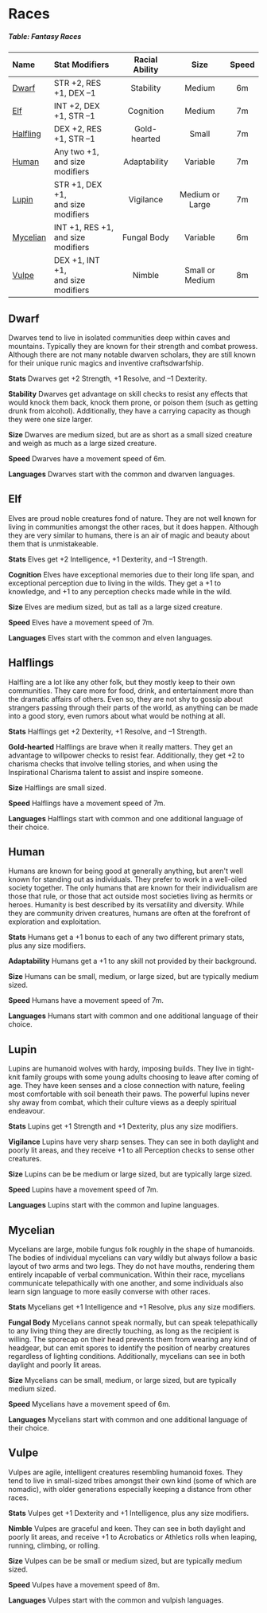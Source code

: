 # Races

##### Table: Fantasy Races
| Name | Stat Modifiers | Racial Ability | Size | Speed |
|:-|:-|:-:|:-:|:-:|
| [Dwarf](#dwarf) | STR +2, RES +1, DEX –1 | Stability | Medium | 6m |
| [Elf](#elf) | INT +2, DEX +1, STR –1 | Cognition | Medium | 7m |
| [Halfling](#halfling) | DEX +2, RES +1, STR –1 | Gold-hearted | Small | 7m |
| [Human](#human) | Any two +1,<br/>and size modifiers | Adaptability | Variable | 7m |
| [Lupin](#lupin) | STR +1, DEX +1,<br/>and size modifiers | Vigilance | Medium or Large | 7m |
| [Mycelian](#mycelian) | INT +1, RES +1,<br/>and size modifiers | Fungal Body | Variable | 6m |
| [Vulpe](#vulpe) | DEX +1, INT +1,<br/>and size modifiers | Nimble | Small or Medium | 8m |

## Dwarf

Dwarves tend to live in isolated communities deep within caves and mountains. Typically they are known for their strength and combat prowess. Although there are not many notable dwarven scholars, they are still known for their unique runic magics and inventive craftsdwarfship.

**Stats** Dwarves get +2 Strength, +1 Resolve, and –1 Dexterity.

**Stability** Dwarves get advantage on skill checks to resist any effects that would knock them back, knock them prone, or poison them (such as getting drunk from alcohol). Additionally, they have a carrying capacity as though they were one size larger.

**Size** Dwarves are medium sized, but are as short as a small sized creature and weigh as much as a large sized creature.

**Speed** Dwarves have a movement speed of 6m.

**Languages** Dwarves start with the common and dwarven languages.

## Elf

Elves are proud noble creatures fond of nature. They are not well known for living in communities amongst the other races, but it does happen. Although they are very similar to humans, there is an air of magic and beauty about them that is unmistakeable.

**Stats** Elves get +2 Intelligence, +1 Dexterity, and –1 Strength.

**Cognition** Elves have exceptional memories due to their long life span, and exceptional perception due to living in the wilds. They get a +1 to knowledge, and +1 to any perception checks made while in the wild.

**Size** Elves are medium sized, but as tall as a large sized creature.

**Speed** Elves have a movement speed of 7m.

**Languages** Elves start with the common and elven languages.

## Halflings

Halfling are a lot like any other folk, but they mostly keep to their own communities. They care more for food, drink, and entertainment more than the dramatic affairs of others. Even so, they are not shy to gossip about strangers passing through their parts of the world, as anything can be made into a good story, even rumors about what would be nothing at all.

**Stats** Halflings get +2 Dexterity, +1 Resolve, and –1 Strength.

**Gold-hearted** Halflings are brave when it really matters. They get an advantage to willpower checks to resist fear. Additionally, they get +2 to charisma checks that involve telling stories, and when using the Inspirational Charisma talent to assist and inspire someone.

**Size** Halflings are small sized.

**Speed** Halflings have a movement speed of 7m.

**Languages** Halflings start with common and one additional language of their choice.

## Human

Humans are known for being good at generally anything, but aren't well known for standing out as individuals. They prefer to work in a well-oiled society together. The only humans that are known for their individualism are those that rule, or those that act outside most societies living as hermits or heroes. Humanity is best described by its versatility and diversity. While they are community driven creatures, humans are often at the forefront of exploration and exploitation.

**Stats** Humans get a +1 bonus to each of any two different primary stats, plus any size modifiers.

**Adaptability** Humans get a +1 to any skill not provided by their background.

**Size** Humans can be small, medium, or large sized, but are typically medium sized.

**Speed** Humans have a movement speed of 7m.

**Languages** Humans start with common and one additional language of their choice.

## Lupin

Lupins are humanoid wolves with hardy, imposing builds. They live in tight-knit family groups with some young adults choosing to leave after coming of age. They have keen senses and a close connection with nature, feeling most comfortable with soil beneath their paws. The powerful lupins never shy away from combat, which their culture views as a deeply spiritual endeavour.

**Stats** Lupins get +1 Strength and +1 Dexterity, plus any size modifiers.

**Vigilance** Lupins have very sharp senses. They can see in both daylight and poorly lit areas, and they receive +1 to all Perception checks to sense other creatures.

**Size** Lupins can be be medium or large sized, but are typically large sized.

**Speed** Lupins have a movement speed of 7m.

**Languages** Lupins start with the common and lupine languages.

## Mycelian

Mycelians are large, mobile fungus folk roughly in the shape of humanoids. The bodies of individual mycelians can vary wildly but always follow a basic layout of two arms and two legs. They do not have mouths, rendering them entirely incapable of verbal communication. Within their race, mycelians communicate telepathically with one another, and some individuals also learn sign language to more easily converse with other races.

**Stats** Mycelians get +1 Intelligence and +1 Resolve, plus any size modifiers.

**Fungal Body** Mycelians cannot speak normally, but can speak telepathically to any living thing they are directly touching, as long as the recipient is willing. The sporecap on their head prevents them from wearing any kind of headgear, but can emit spores to identify the position of nearby creatures regardless of lighting conditions. Additionally, mycelians can see in both daylight and poorly lit areas.

**Size** Mycelians can be small, medium, or large sized, but are typically medium sized.

**Speed** Mycelians have a movement speed of 6m.

**Languages** Mycelians start with common and one additional language of their choice.

## Vulpe

Vulpes are agile, intelligent creatures resembling humanoid foxes. They tend to live in small-sized tribes amongst their own kind (some of which are nomadic), with older generations especially keeping a distance from other races. 

**Stats** Vulpes get +1 Dexterity and +1 Intelligence, plus any size modifiers.

**Nimble** Vulpes are graceful and keen. They can see in both daylight and poorly lit areas, and receive +1 to Acrobatics or Athletics rolls when leaping, running, climbing, or rolling.

**Size** Vulpes can be be small or medium sized, but are typically medium sized.

**Speed** Vulpes have a movement speed of 8m.

**Languages** Vulpes start with the common and vulpish languages.

